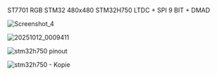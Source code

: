 ST7701 RGB STM32 480x480 STM32H750 LTDC + SPI 9 BIT + DMAD

![Screenshot_4](https://github.com/user-attachments/assets/876af3db-c7d4-4fe6-a95c-33a94404f7d4)

![20251012_0009411](https://github.com/user-attachments/assets/ba414eb2-6708-4b65-b3c2-2c43c9981cc9)

![stm32h750 pinout](https://github.com/user-attachments/assets/2b741316-2b5b-447e-b7ba-a8f2059d5282)

![stm32h750 - Kopie](https://github.com/user-attachments/assets/58e59a9a-ea2b-41b0-8e96-03ce7c94c5c3)

